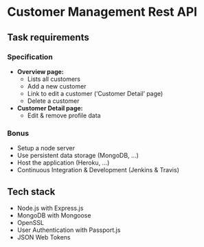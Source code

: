 # Customer Management Rest API

## Task requirements
### Specification
- **Overview page:**
    - Lists all customers
    - Add a new customer
    - Link to edit a customer (‘Customer Detail’ page)
    - Delete a customer
- **Customer Detail page:**
    - Edit & remove profile data

### Bonus
- Setup a node server
- Use persistent data storage (MongoDB, ...)
- Host the application (Heroku, ...)
- Continuous Integration & Development (Jenkins & Travis)

## Tech stack
- Node.js with Express.js
- MongoDB with Mongoose
- OpenSSL
- User Authentication with Passport.js
- JSON Web Tokens